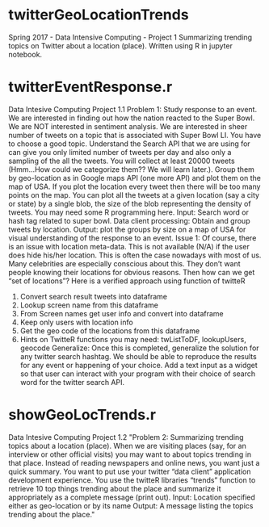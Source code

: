 # twitterGeoLocationTrends
Spring 2017 - Data Intensive Computing - Project 1
Summarizing trending topics on Twitter about a location (place).
Written using R in jupyter notebook.

# twitterEventResponse.r
Data Intesive Computing Project 1.1
Problem 1: Study response to an event.
We are interested in finding out how the nation reacted to the Super Bowl. We are NOT
interested in sentiment analysis. We are interested in sheer number of tweets on a topic that is
associated with Super Bowl LI. You have to choose a good topic. Understand the Search API that
we are using for can give you only limited number of tweets per day and also only a sampling of
the all the tweets. You will collect at least 20000 tweets (Hmm…How could we categorize
them?? We will learn later.). Group them by geo-location as in Google maps API (one more API)
and plot them on the map of USA. If you plot the location every tweet then there will be too
many points on the map. You can plot all the tweets at a given location (say a city or state) by a
single blob, the size of the blob representing the density of tweets. You may need some R
programming here.
Input: Search word or hash tag related to super bowl. Data client processing: Obtain and group
tweets by location. Output: plot the groups by size on a map of USA for visual understanding of
the response to an event.
Issue 1: Of course, there is an issue with location meta-data. This is not available (N/A) if the
user does hide his/her location. This is often the case nowadays with most of us. Many
celebrities are especially conscious about this. They don’t want people knowing their locations
for obvious reasons. Then how can we get “set of locations”?
Here is a verified approach using function of twitteR
1. Convert search result tweets into dataframe
2. Lookup screen name from this dataframe
3. From Screen names get user info and convert into dataframe
4. Keep only users with location info
5. Get the geo code of the locations from this dataframe
6. Hints on TwitteR functions you may need: twListToDF, lookupUsers, geocode
Generalize: Once this is completed, generalize the solution for any twitter search
hashtag. We should be able to reproduce the results for any event or happening of your choice.
Add a text input as a widget so that user can interact with your program with their choice of
search word for the twitter search API.


# showGeoLocTrends.r
Data Intesive Computing Project 1.2
"Problem 2: Summarizing trending topics about a location (place).
When we are visiting places (say, for an interview or other official visits) you may want to about
topics trending in that place. Instead of reading newspapers and online news, you want just a
quick summary. You want to put use your twitter “data client” application development
experience. You use the twitteR libraries “trends” function to retrieve 10 top things trending
about the place and summarize it appropriately as a complete message (print out). 
Input: Location specified either as geo-location or by its name Output: A message listing the
topics trending about the place."
